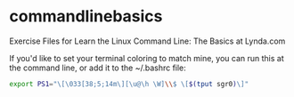 # commandlinebasics
Exercise Files for Learn the Linux Command Line: The Basics at Lynda.com

If you'd like to set your terminal coloring to match mine, you can run this at the command line, or add it to the ~/.bashrc file:
```bash
export PS1="\[\033[38;5;14m\][\u@\h \W]\\$ \[$(tput sgr0)\]"
```
